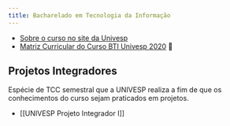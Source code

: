 ```yaml
---
title: Bacharelado em Tecnologia da Informação
---
```


- [Sobre o curso no site da Univesp](https://univesp.br/cursos/bacharel-em-tecnologia-da-informacao) 
- [Matriz Curricular do Curso BTI Univesp 2020](https://drive.google.com/file/d/1sitBLgpysXqR9kZdLSbytPK36x7Y79Bf/view?usp=sharing) 📰

## Projetos Integradores
Espécie de TCC semestral que a UNIVESP realiza a fim de que os conhecimentos do curso sejam praticados em projetos.

- [[UNIVESP Projeto Integrador I]]